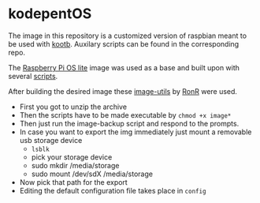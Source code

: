 # kodepentOS

The image in this repository is a customized version of raspbian meant to be used with [kootb](https://pders01.github.io/Koha_out_of_the_box). Auxilary scripts can be found in the corresponding repo.

The [Raspberry Pi OS lite](https://downloads.raspberrypi.org/raspios_lite_armhf/images/raspios_lite_armhf-2021-01-12/2021-01-11-raspios-buster-armhf-lite.zip) image was used as a base and built upon with several [scripts](https://github.com/pders01/Koha_out_of_the_box).

After building the desired image these [image-utils](https://www.raspberrypi.org/forums/viewtopic.php?f=29&t=247568) by [RonR](https://www.raspberrypi.org/forums/memberlist.php?mode=viewprofile&u=186692) were used. 

* First you got to unzip the archive
* Then the scripts have to be made executable by `chmod +x image*`
* Then just run the image-backup script and respond to the prompts.
* In case you want to export the img immediately just mount a removable usb storage device
	* `lsblk`
	* pick your storage device
	* sudo mkdir /media/storage
	* sudo mount /dev/sdX /media/storage
* Now pick that path for the export
* Editing the default configuration file takes place in `config`






